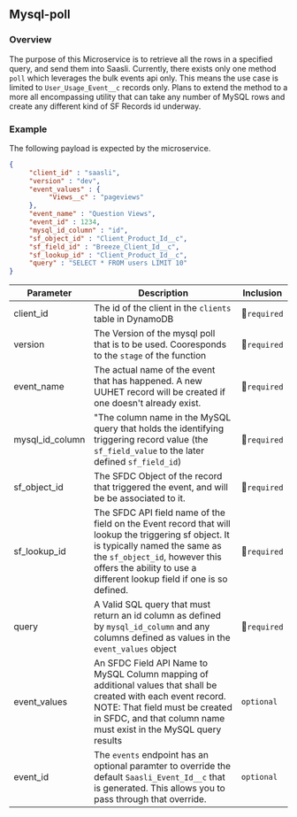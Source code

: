 ## Mysql-poll

### Overview

The purpose of this Microservice is to retrieve all the rows in a specified query, and send them into Saasli. Currently, there exists only one method `poll` which leverages the bulk events api only. This means the use case is limited to `User_Usage_Event__c` records only. Plans to extend the method to a more all encompassing utility that can take any number of MySQL rows and create any different kind of SF Records id underway.

### Example

The following payload is expected by the microservice.

```json
{
     "client_id" : "saasli",
     "version" : "dev",
     "event_values" : {
          "Views__c" : "pageviews"
     },
     "event_name" : "Question Views",
     "event_id" : 1234,
     "mysql_id_column" : "id",
     "sf_object_id" : "Client_Product_Id__c",
     "sf_field_id" : "Breeze_Client_Id__c",
     "sf_lookup_id" : "Client_Product_Id__c",
     "query" : "SELECT * FROM users LIMIT 10"
}
```

| Parameter | Description | Inclusion |
| --------- | ----------- | -------- |
| client_id | The id of the client in the `clients` table in DynamoDB | &#x1F534;`required` |
| version | The Version of the mysql poll that is to be used. Cooresponds to the `stage` of the function | &#x1F534;`required` |
| event_name | The actual name of the event that has happened. A new UUHET record will be created if one doesn't already exist. | &#x1F534;`required` |
| mysql_id_column | "The column name in the MySQL query that holds the identifying triggering record value (the `sf_field_value` to the later defined `sf_field_id`)  | &#x1F534;`required` |
| sf_object_id | The SFDC Object of the record that triggered the event, and will be be associated to it. | &#x1F534;`required` | sf_field_id | The SFDC Field API name of the field that will be used to identify the triggering record. The value of which exists in the column specified by `mysql_id_column` | &#x1F534;`required` |
| sf_lookup_id | The SFDC API field name of the field on the Event record that will lookup the triggering sf object. It is typically named the same as the `sf_object_id`, however this offers the ability to use a different lookup field if one is so defined. | &#x1F534;`required` |
| query | A Valid SQL query that must return an id column as defined by `mysql_id_column` and any columns defined as values in the `event_values` object | &#x1F534;`required` |
| event_values | An SFDC Field API Name to MySQL Column mapping of additional values that shall be created with each event record. NOTE: That field must be created in SFDC, and that column name must exist in the MySQL query results | `optional` |
| event_id | The `events` endpoint has an optional paramter to override the default `Saasli_Event_Id__c` that is generated. This allows you to pass through that override. | `optional` |
